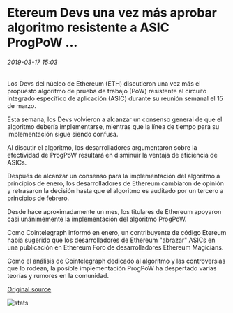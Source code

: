 # Etereum Devs una vez más aprobar algoritmo resistente a ASIC ProgPoW ...

###### 2019-03-17 15:03

Los Devs del núcleo de Ethereum (ETH) discutieron una vez más el propuesto algoritmo de prueba de trabajo (PoW) resistente al circuito integrado específico de aplicación (ASIC) durante su reunión semanal el 15 de marzo.

Esta semana, los Devs volvieron a alcanzar un consenso general de que el algoritmo debería implementarse, mientras que la línea de tiempo para su implementación sigue siendo confusa.

Al discutir el algoritmo, los desarrolladores argumentaron sobre la efectividad de ProgPoW resultará en disminuir la ventaja de eficiencia de ASICs.

Después de alcanzar un consenso para la implementación del algoritmo a principios de enero, los desarrolladores de Ethereum cambiaron de opinión y retrasaron la decisión hasta que el algoritmo es auditado por un tercero a principios de febrero.

Desde hace aproximadamente un mes, los titulares de Ethereum apoyaron casi unánimemente la implementación del algoritmo ProgPoW.

Como Cointelegraph informó en enero, un contribuyente de código Etereum había sugerido que los desarrolladores de Ethereum "abrazar" ASICs en una publicación en Ethereum Foro de desarrolladores Ethereum Magicians.

Como el análisis de Cointelegraph dedicado al algoritmo y las controversias que lo rodean, la posible implementación ProgPoW ha despertado varias teorías y rumores en la comunidad.

[Original source](https://cointelegraph.com/news/ethereum-devs-once-again-approve-asic-resistant-algorithm-progpow)

![stats](https://c.statcounter.com/11760860/0/a89fa40b/1/ "stats")